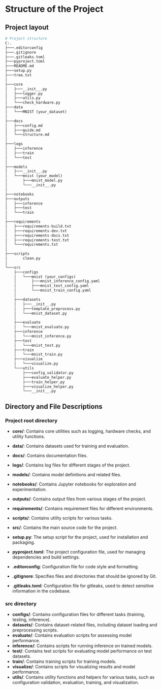 # Structure of the Project

## Project layout

```python
# Project structure
C:.
├───.editorconfig
├───.gitignore
├───.gitleaks.toml
├───pyproject.toml
├───README.md
├───setup.py
├───tree.txt
│
├───core
│   ├───__init__.py
│   ├───logger.py
│   ├───utils.py
│   └───check_hardware.py
├───data
│   └───MNIST (your_dataset)
│
├───docs
│   ├───config.md
│   ├───guide.md
│   └───structure.md
│
├───logs
│   ├───inference
│   ├───train
│   └───test
│
├───models
│   ├───__init__.py
│   └───mnist (your_model)
│       ├───mnist_model.py
│       └───__init__.py
│
├───notebooks
├───outputs
│   ├───inference
│   ├───test
│   └───train
│
├───requirements
│   ├───requirements-build.txt
│   ├───requirements-dev.txt
│   ├───requirements-docs.txt
│   ├───requirements-test.txt
│   └───requirements.txt
│
├───scripts
│       clean.py
│
└───src
    ├───configs
    │   └───mnist (your_configs)
    │       ├───mnist_inference_config.yaml
    │       ├───mnist_test_config.yaml
    │       └───mnist_train_config.yaml
    │
    ├───datasets
    │   ├───__init__.py
    │   ├───template_preprocess.py
    │   └───mnist_dataset.py
    │
    ├───evaluate
    │   └───mnist_evaluate.py
    ├───inference
    │   └───mnist_inference.py
    ├───test
    │   └───mnist_test.py
    ├───train
    │   └───mnist_train.py
    ├───visualize
    │   └───visualize.py
    └───utils
        ├───config_validator.py
        ├───evaluate_helper.py
        ├───train_helper.py
        ├───visualize_helper.py
        └───__init__.py

```

## Directory and File Descriptions

### Project root directory

- **core/**: Contains core utilities such as logging, hardware checks, and utility functions.
- **data/**: Contains datasets used for training and evaluation.
- **docs/**: Contains documentation files.
- **logs/**: Contains log files for different stages of the project.
- **models/**: Contains model definitions and related files.
- **notebooks/**: Contains Jupyter notebooks for exploration and experimentation.
- **outputs/**: Contains output files from various stages of the project.
- **requirements/**: Contains requirement files for different environments.
- **scripts/**: Contains utility scripts for various tasks.
- **src/**: Contains the main source code for the project.

- **setup.py**: The setup script for the project, used for installation and packaging.
- **pyproject.toml**: The project configuration file, used for managing dependencies and build settings.
- **.editorconfig**: Configuration file for code style and formatting.
- **.gitignore**: Specifies files and directories that should be ignored by Git.
- **.gitleaks.toml**: Configuration file for gitleaks, used to detect sensitive information in the codebase.

### src directory

- **configs/**: Contains configuration files for different tasks (training, testing, inference).
- **datasets/**: Contains dataset-related files, including dataset loading and preprocessing scripts.
- **evaluate/**: Contains evaluation scripts for assessing model performance.
- **inference/**: Contains scripts for running inference on trained models.
- **test/**: Contains test scripts for evaluating model performance on test datasets.
- **train/**: Contains training scripts for training models.
- **visualize/**: Contains scripts for visualizing results and model performance.
- **utils/**: Contains utility functions and helpers for various tasks, such as configuration validation, evaluation, training, and visualization.

